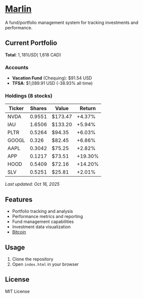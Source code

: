 # [Marlin](https://fuckingjoshua.com/marlin)

A fund/portfolio management system for tracking investments and performance.

## Current Portfolio

**Total**: $1,181 USD (~$1,618 CAD)

### Accounts
- **Vacation Fund** (Chequing): $91.54 USD
- **TFSA**: $1,089.91 USD (-38.93% all time)

### Holdings (8 stocks)

| Ticker | Shares | Value | Return |
|--------|--------|-------|--------|
| NVDA | 0.9551 | $173.47 | +4.37% |
| IAU | 1.6506 | $133.20 | +5.94% |
| PLTR | 0.5264 | $94.35 | +6.03% |
| GOOGL | 0.326 | $82.45 | +6.86% |
| AAPL | 0.3042 | $75.25 | +2.82% |
| APP | 0.1217 | $73.51 | +19.30% |
| HOOD | 0.5409 | $72.16 | +14.20% |
| SLV | 0.5251 | $25.81 | +2.01% |

*Last updated: Oct 16, 2025*

## Features

- Portfolio tracking and analysis
- Performance metrics and reporting
- Fund management capabilities
- Investment data visualization
- [Bitcoin](https://fuckingjoshua.com/marlin/bitcoin)

## Usage

1. Clone the repository
2. Open `index.html` in your browser

## License

MIT License
